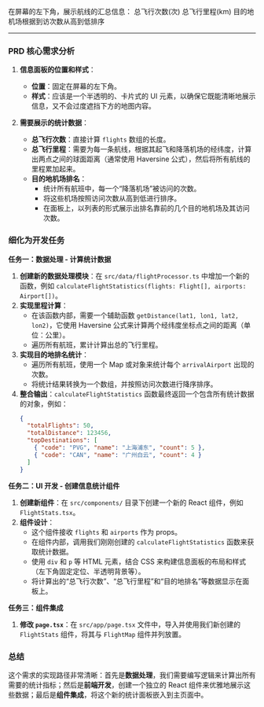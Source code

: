 在屏幕的左下角，展示航线的汇总信息：
总飞行次数(次)
总飞行里程(km)
目的地机场根据到访次数从高到低排序

---

### PRD 核心需求分析

1.  **信息面板的位置和样式**：
    *   **位置**：固定在屏幕的左下角。
    *   **样式**：应该是一个半透明的、卡片式的 UI 元素，以确保它既能清晰地展示信息，又不会过度遮挡下方的地图内容。

2.  **需要展示的统计数据**：
    *   **总飞行次数**：直接计算 `flights` 数组的长度。
    *   **总飞行里程**：需要为每一条航线，根据其起飞和降落机场的经纬度，计算出两点之间的球面距离（通常使用 Haversine 公式），然后将所有航线的里程累加起来。
    *   **目的地机场排名**：
        *   统计所有航班中，每一个“降落机场”被访问的次数。
        *   将这些机场按照访问次数从高到低进行排序。
        *   在面板上，以列表的形式展示出排名靠前的几个目的地机场及其访问次数。

### 细化为开发任务

**任务一：数据处理 - 计算统计数据**

1.  **创建新的数据处理模块**：在 `src/data/flightProcessor.ts` 中增加一个新的函数，例如 `calculateFlightStatistics(flights: Flight[], airports: Airport[])`。
2.  **实现里程计算**：
    *   在该函数内部，需要一个辅助函数 `getDistance(lat1, lon1, lat2, lon2)`，它使用 Haversine 公式来计算两个经纬度坐标点之间的距离（单位：公里）。
    *   遍历所有航班，累计计算出总的飞行里程。
3.  **实现目的地排名统计**：
    *   遍历所有航班，使用一个 Map 或对象来统计每个 `arrivalAirport` 出现的次数。
    *   将统计结果转换为一个数组，并按照访问次数进行降序排序。
4.  **整合输出**：`calculateFlightStatistics` 函数最终返回一个包含所有统计数据的对象，例如：
    ```json
    {
      "totalFlights": 50,
      "totalDistance": 123456,
      "topDestinations": [
        { "code": "PVG", "name": "上海浦东", "count": 5 },
        { "code": "CAN", "name": "广州白云", "count": 4 }
      ]
    }
    ```

**任务二：UI 开发 - 创建信息统计组件**

1.  **创建新组件**：在 `src/components/` 目录下创建一个新的 React 组件，例如 `FlightStats.tsx`。
2.  **组件设计**：
    *   这个组件接收 `flights` 和 `airports` 作为 props。
    *   在组件内部，调用我们刚刚创建的 `calculateFlightStatistics` 函数来获取统计数据。
    *   使用 `div` 和 `p` 等 HTML 元素，结合 CSS 来构建信息面板的布局和样式（左下角固定定位、半透明背景等）。
    *   将计算出的“总飞行次数”、“总飞行里程”和“目的地排名”等数据显示在面板上。

**任务三：组件集成**

1.  **修改 `page.tsx`**：在 `src/app/page.tsx` 文件中，导入并使用我们新创建的 `FlightStats` 组件，将其与 `FlightMap` 组件并列放置。

### 总结

这个需求的实现路径非常清晰：首先是**数据处理**，我们需要编写逻辑来计算出所有需要的统计指标；然后是**前端开发**，创建一个独立的 React 组件来优雅地展示这些数据；最后是**组件集成**，将这个新的统计面板嵌入到主页面中。